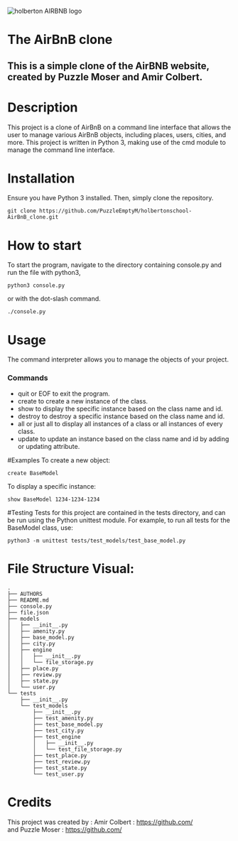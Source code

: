 ![holberton AIRBNB logo](https://github.com/PuzzleEmptyM/holbertonschool-AirBnB_clone/assets/129412985/bf9ea8b2-7337-4575-9ccc-bc244b78920a)
# The AirBnB clone
## This is a simple clone of the AirBNB website, created by Puzzle Moser and Amir Colbert.


# Description
This project is a clone of AirBnB on a command line interface that allows the user to manage various AirBnB objects, including places, users, cities, and more. This project is written in Python 3, making use of the cmd module to manage the command line interface.


# Installation
Ensure you have Python 3 installed. Then, simply clone the repository.
```
git clone https://github.com/PuzzleEmptyM/holbertonschool-AirBnB_clone.git
```


# How to start
To start the program, navigate to the directory containing console.py and run the file with python3, 
```
python3 console.py
```
or with the dot-slash command.
```
./console.py
```


# Usage
The command interpreter allows you to manage the objects of your project.


### Commands
* quit or EOF to exit the program.
* create <class name> to create a new instance of the class.
* show <class name> <id> to display the specific instance based on the class name and id.
* destroy <class name> <id> to destroy a specific instance based on the class name and id.
* all <class name> or just all to display all instances of a class or all instances of every class.
* update <class name> <id> <attribute name> <attribute value> to update an instance based on the class name and id by adding or updating attribute.


#Examples
To create a new object:
```
create BaseModel
```
To display a specific instance:
```
show BaseModel 1234-1234-1234
```


#Testing
Tests for this project are contained in the tests directory, and can be run using the Python unittest module. For example, to run all tests for the BaseModel class, use:
```
python3 -m unittest tests/test_models/test_base_model.py
```

# File Structure Visual:

```
.
├── AUTHORS
├── README.md
├── console.py
├── file.json
├── models
│   ├── __init__.py
│   ├── amenity.py
│   ├── base_model.py
│   ├── city.py
│   ├── engine
│   │   ├── __init__.py
│   │   └── file_storage.py
│   ├── place.py
│   ├── review.py
│   ├── state.py
│   └── user.py
└── tests
    ├── __init__.py
    └── test_models
        ├── __init__.py
        ├── test_amenity.py
        ├── test_base_model.py
        ├── test_city.py
        ├── test_engine
        │   ├── __init__.py
        │   └── test_file_storage.py
        ├── test_place.py
        ├── test_review.py
        ├── test_state.py
        └── test_user.py
```

# Credits
This project was created by : Amir Colbert : https://github.com/ <br> 
and Puzzle Moser : https://github.com/ 
